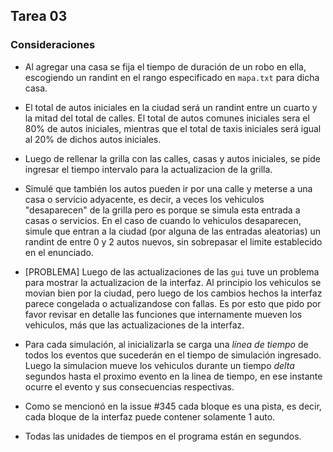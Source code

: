 ﻿## Tarea 03

### Consideraciones

* Al agregar una casa se fija el tiempo de duración de un robo en ella, escogiendo un randint en el rango especificado en `mapa.txt` para dicha casa.

* El total de autos iniciales en la ciudad será un randint entre un cuarto y la mitad del total de calles. El total de autos comunes iniciales sera el 80% de autos iniciales, mientras que el total de taxis iniciales será igual al 20% de dichos autos iniciales.

* Luego de rellenar la grilla con las calles, casas y autos iniciales, se pide ingresar el tiempo intervalo para la actualizacion de la grilla.

* Simulé que también los autos pueden ir por una calle y meterse a una casa o servicio adyacente, es decir, a veces los vehiculos "desaparecen" de la grilla pero es porque se simula esta entrada a casas o servicios. En el caso de cuando lo vehiculos desaparecen, simule que entran a la ciudad (por alguna de las entradas aleatorias) un randint de entre 0 y 2 autos nuevos, sin sobrepasar el limite establecido en el enunciado.

* [PROBLEMA] Luego de las actualizaciones de las `gui` tuve un problema para mostrar la actualizacion de la interfaz. Al principio los vehiculos se movian bien por la ciudad, pero luego de los cambios hechos la interfaz parece congelada o actualizandose con fallas. Es por esto que pido por favor revisar en detalle las funciones que internamente mueven los vehiculos, más que las actualizaciones de la interfaz.

* Para cada simulación, al inicializarla se carga una *línea de tiempo* de todos los eventos que sucederán en el tiempo de simulación ingresado. Luego la simulacion mueve los vehiculos durante un tiempo *delta* segundos hasta el proximo evento en la linea de tiempo, en ese instante ocurre el evento y sus consecuencias respectivas.

* Como se mencionó en la issue #345 cada bloque es una pista, es decir, cada bloque de la interfaz puede contener solamente 1 auto.

* Todas las unidades de tiempos en el programa están en segundos.



